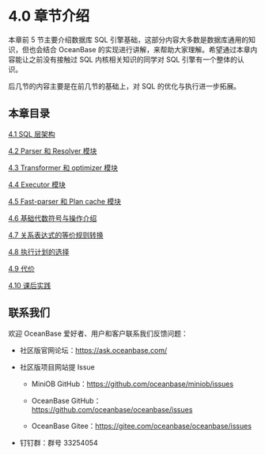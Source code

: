 # 4.0 章节介绍

本章前 5 节主要介绍数据库 SQL 引擎基础，这部分内容大多数是数据库通用的知识，但也会结合 OceanBase 的实现进行讲解，来帮助大家理解。希望通过本章内容能让之前没有接触过 SQL 内核相关知识的同学对 SQL 引擎有一个整体的认识。

后几节的内容主要是在前几节的基础上，对 SQL 的优化与执行进一步拓展。

## 本章目录

[4.1 SQL 层架构](2.sql-layer-architecture.md)

[4.2 Parser 和 Resolver 模块](3.parser-resolver.md)

[4.3 Transformer 和 optimizer 模块](4.transformer-optimizer.md)

[4.4 Executor 模块](5.executor.md)

[4.5 Fast-parser 和 Plan cache 模块](6.fast-parser-plan-cache.md)

[4.6 基础代数符号与操作介绍](8.algebraic-symbols-operate.md)

[4.7 关系表达式的等价规则转换](9.equivalence-rule-conversion.md)

[4.8 执行计划的选择](10.choice-execution-plan.md)

[4.9 代价](11.cost.md)

[4.10 课后实践](12.homework.md)

## 联系我们

欢迎 OceanBase 爱好者、用户和客户联系我们反馈问题：

- 社区版官网论坛：<https://ask.oceanbase.com/>

- 社区版项目网站提 Issue

  - MiniOB GitHub：<https://github.com/oceanbase/miniob/issues>

  - OceanBase GitHub：<https://github.com/oceanbase/oceanbase/issues>

  - OceanBase Gitee：<https://gitee.com/oceanbase/oceanbase/issues>

- 钉钉群：群号 33254054
